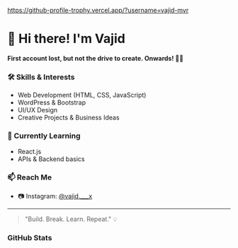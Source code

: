 https://github-profile-trophy.vercel.app/?username=vajid-mvr
# 👋 Hi there! I'm Vajid

**First account lost, but not the drive to create. Onwards! 🔧🚀**

### 🛠️ Skills & Interests
- Web Development (HTML, CSS, JavaScript)
- WordPress & Bootstrap
- UI/UX Design
- Creative Projects & Business Ideas

### 🌱 Currently Learning
- React.js
- APIs & Backend basics

### 📫 Reach Me
- 📷 Instagram: [@vajid.___x](https://www.instagram.com/vajid.___x/)

---

> "Build. Break. Learn. Repeat." 💡
### GitHub Stats
